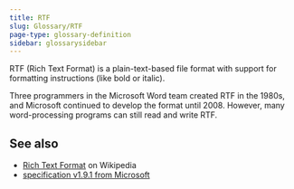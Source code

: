 ```yaml
---
title: RTF
slug: Glossary/RTF
page-type: glossary-definition
sidebar: glossarysidebar
---
```



RTF (Rich Text Format) is a plain-text-based file format with support for formatting instructions (like bold or italic).

Three programmers in the Microsoft Word team created RTF in the 1980s, and Microsoft continued to develop the format until 2008. However, many word-processing programs can still read and write RTF.

## See also

- [Rich Text Format](https://en.wikipedia.org/wiki/Rich_Text_Format) on Wikipedia
- [specification v1.9.1 from Microsoft](https://interoperability.blob.core.windows.net/files/Archive_References/%5bMSFT-RTF%5d.pdf)
